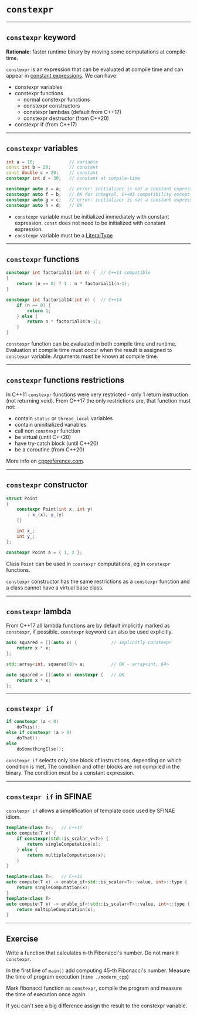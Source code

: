 <!-- .slide: data-background="#111111" -->
# `constexpr`

___

## `constexpr` keyword

**Rationale**: faster runtime binary by moving some computations at compile-time.

`constexpr` is an expression that can be evaluated at compile time and can appear in [constant expressions](https://en.cppreference.com/w/cpp/language/constant_expression). We can have:

* <!-- .element: class="fragment fade-in" --> constexpr variables
* <!-- .element: class="fragment fade-in" --> constexpr functions
  * <!-- .element: class="fragment fade-in" --> normal constexpr functions
  * <!-- .element: class="fragment fade-in" --> constexpr constructors
  * <!-- .element: class="fragment fade-in" --> constexpr lambdas (default from C++17)
  * <!-- .element: class="fragment fade-in" --> constexpr destructor (from C++20)
* <!-- .element: class="fragment fade-in" --> constexpr if (from C++17)

___

## `constexpr` variables

```cpp
int a = 10;             // variable
const int b = 20;       // constant
const double c = 20;    // constant
constexpr int d = 30;   // constant at compile-time

constexpr auto e = a;   // error: initializer is not a constant expression
constexpr auto f = b;   // OK for integral, C++03 compatibility exception
constexpr auto g = c;   // error: initializer is not a constant expression
constexpr auto h = d;   // OK
```
<!-- .element: class="fragment fade-in" -->

* <!-- .element: class="fragment fade-in" --> <code>constexpr</code> variable must be initialized immediately with constant expression. <code>const</code> does not need to be initialized with constant expression.
* <!-- .element: class="fragment fade-in" --> <code>constexpr</code> variable must be a <a href="https://en.cppreference.com/w/cpp/named_req/LiteralType">LiteralType</a>

___

## `constexpr` functions

```cpp
constexpr int factorial11(int n) {  // C++11 compatible
{
    return (n == 0) ? 1 : n * factorial11(n-1);
}

constexpr int factorial14(int n) {  // C++14
    if (n == 0) {
        return 1;
    } else {
        return n * factorial14(n-1);
    }
}
```

`constexpr` function can be evaluated in both compile time and runtime. Evaluation at compile time must occur when the result is assigned to `constexpr` variable. Arguments must be known at compile time.
<!-- .element: class="fragment fade-in" -->

___

## `constexpr` functions restrictions

In C++11 `constexpr` functions were very restricted - only 1 return instruction (not returning void). From C++17 the only restrictions are, that function must not:

* <!-- .element: class="fragment fade-in" --> contain <code>static</code> or <code>thread_local</code> variables
* <!-- .element: class="fragment fade-in" --> contain uninitialized variables
* <!-- .element: class="fragment fade-in" --> call non <code>constexpr</code> function
* <!-- .element: class="fragment fade-in" --> be virtual (until C++20)
* <!-- .element: class="fragment fade-in" --> have try-catch block (until C++20)
* <!-- .element: class="fragment fade-in" --> be a coroutine (from C++20)

More info on [cppreference.com](https://en.cppreference.com/w/cpp/language/constexpr).
<!-- .element: class="fragment fade-in" -->

___

## `constexpr` constructor

```cpp
struct Point
{
    constexpr Point(int x, int y)
        : x_(x), y_(y)
    {}

    int x_;
    int y_;
};

constexpr Point a = { 1, 2 };
```

Class `Point` can be used in `constexpr` computations, eg in `constexpr` functions.

`constexpr` constructor has the same restrictions as a `constexpr` function and a class cannot have a virtual base class.

___

## `constexpr` lambda

From C++17 all lambda functions are by default implicitly marked as `constexpr`, if possible. `constexpr` keyword can also be used explicitly.

```cpp
auto squared = [](auto x) {             // implicitly constexpr
    return x * x;
};

std::array<int, squared(8)> a;          // OK - array<int, 64>

auto squared = [](auto x) constexpr {   // OK
    return x * x;
};
```

___

## `constexpr if`

```cpp
if constexpr (a < 0)
    doThis();
else if constexpr (a > 0)
    doThat();
else
    doSomethingElse();
```

`constexpr if` selects only one block of instructions, depending on which condition is met. The condition and other blocks are not compiled in the binary. The condition must be a constant expression.

___

## `constexpr if` in SFINAE

`constexpr if` allows a simplification of template code used by SFINAE idiom.

```cpp
template<class T>;   // C++17
auto compute(T x) {
    if constexpr(std::is_scalar_v<T>) {
        return singleComputation(x);
    } else {
        return multipleComputation(x);
    }
}
```
<!-- .element: class="fragment fade-in" -->

```cpp
template<class T>;   // C++11
auto compute(T x) -> enable_if<std::is_scalar<T>::value, int>::type {
    return singleComputation(x);
}
template<class T>
auto compute(T x) -> enable_if<!std::is_scalar<T>::value, int>::type {
    return multipleComputation(x);
}
```
<!-- .element: class="fragment fade-in" -->

___

## Exercise

Write a function that calculates n-th Fibonacci's number. Do not mark it `constexpr`.

In the first line of `main()` add computing 45-th Fibonacci's number. Measure the time of program execution (`time ./modern_cpp`)

Mark fibonacci function as `constexpr`, compile the program and measure the time of execution once again.

If you can't see a big difference assign the result to the constexpr variable.
